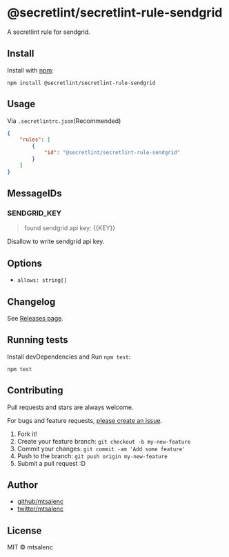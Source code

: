 # @secretlint/secretlint-rule-sendgrid

A secretlint rule for sendgrid.

## Install

Install with [npm](https://www.npmjs.com/):

    npm install @secretlint/secretlint-rule-sendgrid

## Usage

Via `.secretlintrc.json`(Recommended)

```json
{
    "rules": [
        {
            "id": "@secretlint/secretlint-rule-sendgrid"
        }
    ]
}
```

## MessageIDs

### SENDGRID_KEY
> found sendgrid api key: {{KEY}}

Disallow to write sendgrid api key.

## Options

- `allows: string[]`

## Changelog

See [Releases page](https://github.com/secretlint/secretlint/releases).

## Running tests

Install devDependencies and Run `npm test`:

    npm test

## Contributing

Pull requests and stars are always welcome.

For bugs and feature requests, [please create an issue](https://github.com/secretlint/secretlint/issues).

1. Fork it!
2. Create your feature branch: `git checkout -b my-new-feature`
3. Commit your changes: `git commit -am 'Add some feature'`
4. Push to the branch: `git push origin my-new-feature`
5. Submit a pull request :D

## Author

- [github/mtsalenc](https://github.com/mtsalenc)
- [twitter/mtsalenc](https://twitter.com/mtsalenc)

## License

MIT © mtsalenc
